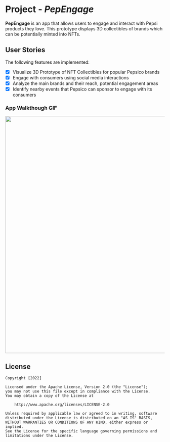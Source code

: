 # Project - *PepEngage*

**PepEngage** is an app that allows users to engage and interact with Pepsi products they love. This prototype displays 3D collectibles of brands which can be potentially minted into NFTs. 

## User Stories
The following features are implemented:

* [x] Visualize 3D Prototype of NFT Collectibles for popular Pepsico brands
* [x] Engage with consumers using social media interactions
* [x] Analyze the main brands and their reach, potential engagement areas
* [x] Identify nearby events that Pepsico can sponsor to engage with its consumers

### App Walkthough GIF
<img src="walkthrough.gif" width=750><br>


## License

    Copyright [2022]

    Licensed under the Apache License, Version 2.0 (the "License");
    you may not use this file except in compliance with the License.
    You may obtain a copy of the License at

        http://www.apache.org/licenses/LICENSE-2.0

    Unless required by applicable law or agreed to in writing, software
    distributed under the License is distributed on an "AS IS" BASIS,
    WITHOUT WARRANTIES OR CONDITIONS OF ANY KIND, either express or implied.
    See the License for the specific language governing permissions and
    limitations under the License.
